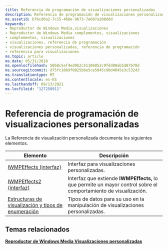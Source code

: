 ```yaml
---
title: Referencia de programación de visualizaciones personalizadas
description: Referencia de programación de visualizaciones personalizadas
ms.assetid: b76cd0a2-7c15-468e-9673-7e607a208ddd
keywords:
- Reproductor de Windows Media,visualizaciones
- Reproductor de Windows Media complementos, visualizaciones
- complementos, visualizaciones
- visualizaciones, referencia de programación
- visualizaciones personalizadas, referencia de programación
- referencia para visualizaciones
ms.topic: article
ms.date: 05/31/2018
ms.openlocfilehash: 50b8c5ef4ed9b2c51106052c9fdd00ab5d87b78d
ms.sourcegitcommit: d75fc10b9f0825bbe5ce5045c90d4045e3c53243
ms.translationtype: MT
ms.contentlocale: es-ES
ms.lasthandoff: 09/13/2021
ms.locfileid: "127258911"
---
```

# <a name="custom-visualization-programming-reference"></a>Referencia de programación de visualizaciones personalizadas

La Referencia de visualización personalizada documenta los siguientes elementos.



| Elemento                                                                                                 | Descripción                                                                                      |
|------------------------------------------------------------------------------------------------------|--------------------------------------------------------------------------------------------------|
| [IWMPEffects (interfaz)](/previous-versions/windows/desktop/api/effects/nn-effects-iwmpeffects)                                                             | Interfaz para visualizaciones personalizadas.                                                           |
| [IWMPEffects2 (interfaz)](/previous-versions/windows/desktop/api/effects/nn-effects-iwmpeffects2)                                                           | Interfaz que extiende **IWMPEffects,** lo que permite un mayor control sobre el comportamiento de visualización. |
| [Estructuras de visualización y tipos de enumeración](visualization-structures-and-enumeration-types.md) | Tipos de datos para su uso en la manipulación de visualizaciones personalizadas.                                        |



 

## <a name="related-topics"></a>Temas relacionados

<dl> <dt>

[**Reproductor de Windows Media Visualizaciones personalizadas**](windows-media-player-custom-visualizations.md)
</dt> </dl>

 

 




